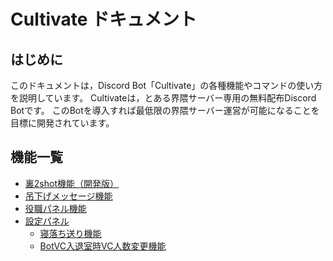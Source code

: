 # Cultivate ドキュメント
## はじめに
このドキュメントは，Discord Bot「Cultivate」の各種機能やコマンドの使い方を説明しています。
Cultivateは，とある界隈サーバー専用の無料配布Discord Botです。
このBotを導入すれば最低限の界隈サーバー運営が可能になることを目標に開発されています。
## 機能一覧
- [裏2shot機能（開発版）](./system/back_2shot.md)
- [吊下げメッセージ機能](./system/sticky.md)
- [役職パネル機能](./system/role_panel.md)
- [設定パネル](./system/setting_panel.md)
    - [寝落ち送り機能](./system/settings/sleep.md)
    - [BotVC入退室時VC人数変更機能](./system/settings/bot_vc_limit.md)